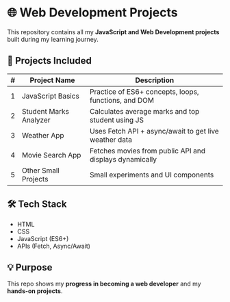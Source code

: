 # 🌐 Web Development Projects

This repository contains all my **JavaScript and Web Development projects** built during my learning journey.

## 🚀 Projects Included
| # | Project Name | Description |
|---|---------------|-------------|
| 1 | JavaScript Basics | Practice of ES6+ concepts, loops, functions, and DOM |
| 2 | Student Marks Analyzer | Calculates average marks and top student using JS |
| 3 | Weather App | Uses Fetch API + async/await to get live weather data |
| 4 | Movie Search App | Fetches movies from public API and displays dynamically |
| 5 | Other Small Projects | Small experiments and UI components |

## 🛠️ Tech Stack
- HTML  
- CSS  
- JavaScript (ES6+)  
- APIs (Fetch, Async/Await)

## 💡 Purpose
This repo shows my **progress in becoming a web developer** and my **hands-on projects**.
